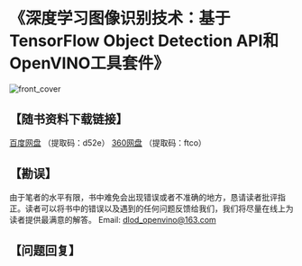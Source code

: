 # 《深度学习图像识别技术：基于TensorFlow Object Detection API和OpenVINO工具套件》
![front_cover](https://github.com/dlod-openvino/book/blob/master/封面.jpg)

## 【随书资料下载链接】
[百度网盘](https://yunpan.360.cn/surl_yrkBV8cRhDT) （提取码：d52e）
[360网盘](https://pan.baidu.com/s/1OMXOlN_Cr4aITG9LfhTWNQ) （提取码：ftco）

## 【勘误】
由于笔者的水平有限，书中难免会出现错误或者不准确的地方，恳请读者批评指正。读者可以将书中的错误以及遇到的任何问题反馈给我们，我们将尽量在线上为读者提供最满意的解答。
Email: dlod_openvino@163.com

## 【问题回复】
